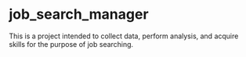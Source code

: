 # job_search_manager
This is a project intended to collect data, perform analysis, and acquire skills for the purpose of job searching. 
